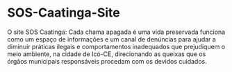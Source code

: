 # SOS-Caatinga-Site
O site SOS Caatinga: Cada chama apagada é uma vida preservada funciona como um espaço de informações e um canal de denúncias para ajudar a diminuir práticas ilegais e comportamentos inadequados que prejudiquem o meio ambiente, na cidade de Icó-CE, direcionando as queixas que os órgãos municipais responsáveis procedam com os devidos cuidados.
